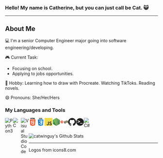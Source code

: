 ### Hello! My name is Catherine, but you can just call be Cat. 😺

---

## About Me
💻 I'm a senior Computer Engineer major going into software engineering/developing.

🎮 Current Task: 
  - Focusing on school.
  - Applying to jobs opportunities. 

🎨 Hobby: Learning how to draw with Procreate. Watching TikToks. Reading novels.

😄 Pronouns: She/Her/Hers

### My Languages and Tools

<img align="left" alt="Python3" width="26px" src="https://img.icons8.com/color/26/000000/python.png"/>
<img align="left" alt="C" width="26px" src="https://img.icons8.com/color/26/000000/c-programming.png"/>
<img align="left" alt="Visual Studio Code" width="26px" src="https://img.icons8.com/color/26/000000/visual-studio-code-2019.png"/>
<img align="left" alt="HTML5" width="26px" src="https://raw.githubusercontent.com/github/explore/80688e429a7d4ef2fca1e82350fe8e3517d3494d/topics/html/html.png" />
<img align="left" alt="CSS3" width="26px" src="https://raw.githubusercontent.com/github/explore/80688e429a7d4ef2fca1e82350fe8e3517d3494d/topics/css/css.png" />
<img align="left" alt="JavaScript" width="26px" src="https://raw.githubusercontent.com/github/explore/80688e429a7d4ef2fca1e82350fe8e3517d3494d/topics/javascript/javascript.png" />
<img align="left" alt="Node.js" width="26px" src="https://raw.githubusercontent.com/github/explore/80688e429a7d4ef2fca1e82350fe8e3517d3494d/topics/nodejs/nodejs.png" />
<img align="left" alt="Git" width="26px" src="https://raw.githubusercontent.com/github/explore/80688e429a7d4ef2fca1e82350fe8e3517d3494d/topics/git/git.png" />
<img align="left" alt="GitHub" width="26px" src="https://raw.githubusercontent.com/github/explore/78df643247d429f6cc873026c0622819ad797942/topics/github/github.png" />
<img align="left" alt="HTML5" width="26px" src="https://raw.githubusercontent.com/github/explore/80688e429a7d4ef2fca1e82350fe8e3517d3494d/topics/terminal/terminal.png" />
<img align="left" alt="C#" width="26px" src="https://img.icons8.com/color/26/000000/c-sharp-logo.png"/>

<br>
<br>
<br>

<img alt="catwinguy's Github Stats" src="https://github-readme-stats.vercel.app/api?username=catwinguy&show_icons=true&hide_border=true" />

---

Logos from icons8.com
